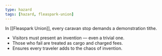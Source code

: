 ```yaml
---
type: hazard
tags: [hazard, fleaspark-union]
---
```

In [[Fleaspark Union]], every caravan stop demands a demonstration tithe.  
- Visitors must present an invention — even a trivial one.  
- Those who fail are treated as cargo and charged fees.  
- Ensures every traveler adds to the chaos of invention.  
